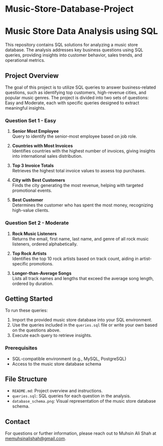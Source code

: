 # Music-Store-Database-Project
# Music Store Data Analysis using SQL

This repository contains SQL solutions for analyzing a music store database. The analysis addresses key business questions using SQL queries, providing insights into customer behavior, sales trends, and operational metrics.

## Project Overview

The goal of this project is to utilize SQL queries to answer business-related questions, such as identifying top customers, high-revenue cities, and popular music genres. The project is divided into two sets of questions: Easy and Moderate, each with specific queries designed to extract meaningful insights.

### Question Set 1 - Easy

1. **Senior Most Employee**  
   Query to identify the senior-most employee based on job role.

2. **Countries with Most Invoices**  
   Identifies countries with the highest number of invoices, giving insights into international sales distribution.

3. **Top 3 Invoice Totals**  
   Retrieves the highest total invoice values to assess top purchases.

4. **City with Best Customers**  
   Finds the city generating the most revenue, helping with targeted promotional events.

5. **Best Customer**  
   Determines the customer who has spent the most money, recognizing high-value clients.

### Question Set 2 - Moderate

1. **Rock Music Listeners**  
   Returns the email, first name, last name, and genre of all rock music listeners, ordered alphabetically.

2. **Top Rock Artists**  
   Identifies the top 10 rock artists based on track count, aiding in artist-specific promotions.

3. **Longer-than-Average Songs**  
   Lists all track names and lengths that exceed the average song length, ordered by duration.

## Getting Started

To run these queries:

1. Import the provided music store database into your SQL environment.
2. Use the queries included in the `queries.sql` file or write your own based on the questions above.
3. Execute each query to retrieve insights.

### Prerequisites

- SQL-compatible environment (e.g., MySQL, PostgreSQL)
- Access to the music store database schema

## File Structure

- `README.md`: Project overview and instructions.
- `queries.sql`: SQL queries for each question in the analysis.
- `database_schema.png`: Visual representation of the music store database schema.

## Contact

For questions or further information, please reach out to Muhsin Ali Shah at [memuhsinalishah@gmail.com](mailto:memuhsinalishah@gmail.com).
